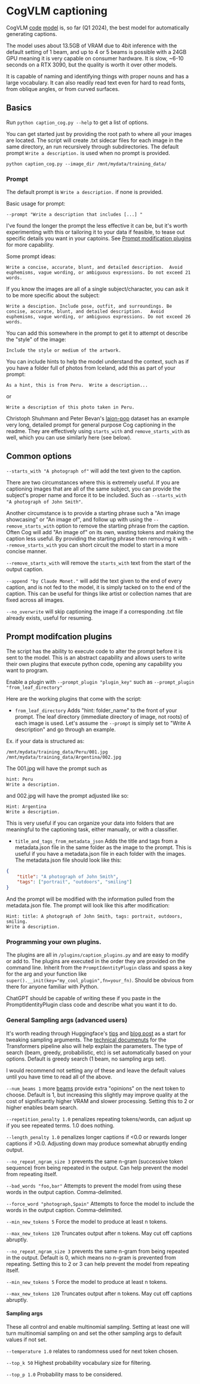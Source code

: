 # CogVLM captioning

CogVLM [code](https://github.com/THUDM/CogVLM) [model](https://huggingface.co/THUDM/cogvlm-chat-hf) is, so far (Q1 2024), the best model for automatically generating captions. 

The model uses about 13.5GB of VRAM due to 4bit inference with the default setting of 1 beam, and up to 4 or 5 beams is possible with a 24GB GPU meaning it is very capable on consumer hardware.  It is slow, ~6-10 seconds on a RTX 3090, but the quality is worth it over other models. 

It is capable of naming and identifying things with proper nouns and has a large vocabulary. It can also readily read text even for hard to read fonts, from oblique angles, or from curved surfaces.

## Basics

Run `python caption_cog.py --help` to get a list of options.

You can get started just by providing the root path to where all your images are located.  The script will create .txt sidecar files for each image in the same directory, an run recursively through subdirectories.  The default prompt `Write a description.` is used when no prompt is provided.

`python caption_cog.py --image_dir /mnt/mydata/training_data/`

### Prompt

The default prompt is `Write a description.` if none is provided.

Basic usage for prompt:

`--prompt "Write a description that includes [...] "` 

I've found the longer the prompt the less effective it can be, but it's worth experimenting with this or tailoring it to your data if feasible, to tease out specific details you want in your captoins.  See [Prompt modification plugins](#prompt-modifcation-plugins) for more capability.

Some prompt ideas:

`Write a concise, accurate, blunt, and detailed description.  Avoid euphemisms, vague wording, or ambiguous expressions. Do not exceed 21 words.`

If you know the images are all of a single subject/character, you can ask it to be more specific about the subject:

`Write a desciption. Include pose, outfit, and surroundings. Be concise, accurate, blunt, and detailed description.   Avoid euphemisms, vague wording, or ambiguous expressions. Do not exceed 26 words.`

You can add this somewhere in the prompt to get it to attempt ot describe the "style" of the image:

`Include the style or medium of the artwork.`

You can include hints to help the model understand the context, such as if you have a folder full of photos from Iceland, add this as part of your prompt:

`As a hint, this is from Peru.  Write a description...`

or

`Write a description of this photo taken in Peru.`

Christoph Shuhmann and Peter Bevan's [laion-pop](https://huggingface.co/datasets/laion/laion-pop) dataset has an example very long, detailed prompt for general purpose Cog captioning in the readme. They are effectively using `starts_with` and `remove_starts_with` as well, which you can use similarly here (see below).

## Common options

`--starts_with "A photograph of"` will add the text given to the caption.

There are two circumstances where this is extremely useful. If you are captioning images that are all of the same subject, you can provide the subject's proper name and force it to be included.  Such as `--starts_with "A photograph of John Smith"`.  

Another circumstance is to provide a starting phrase such a "An image showcasing" or "An image of", and follow up with using the `--remove_starts_with` option to remove the starting phrase from the caption.  Often Cog will add "An image of" on its own, wasting tokens and making the caption less useful.  By providing the starting phrase then removing it with `--remove_starts_with` you can short circuit the model to start in a more concise manner.

`--remove_starts_with` will remove the `starts_with` text from the start of the output caption.

`--append "by Claude Monet."` will add the text given to the end of every caption, and is not fed to the model, it is simply tacked on to the end of the caption.  This can be useful for things like artist or collection names that are fixed across all images.

`--no_overwrite` will skip captioning the image if a corresponding .txt file already exists, useful for resuming.

## Prompt modifcation plugins 

The script has the ability to execute code to alter the prompt before it is sent to the model.  This is an abstract capability and allows users to write their own plugins that execute python code, opening any capability you want to program. 

Enable a plugin with `--prompt_plugin "plugin_key"` such as `--prompt_plugin "from_leaf_directory"`

Here are the working plugins that come with the script:

* `from_leaf_directory` Adds "hint: folder_name" to the front of your prompt. The leaf directory (immediate directory of image, not roots) of each image is used.  Let's assume the `--prompt` is simply set to "Write A description" and go through an example. 

Ex. if your data is structured as:
```
/mnt/mydata/training_data/Peru/001.jpg
/mnt/mydata/training_data/Argentina/002.jpg
```
The 001.jpg will have the prompt such as 
```
hint: Peru  
Write a description.
```
and 002.jpg will have the prompt adjusted like so:
```
Hint: Argentina  
Write a description.
```
This is very useful if you can organize your data into folders that are meaningful to the captioning task, either manually, or with a classifier. 

* `title_and_tags_from_metadata_json` Adds the title and tags from a metadata.json file in the same folder as the image to the prompt.  This is useful if you have a metadata.json file in each folder with the images.  The metadata.json file should look like this:
```json
{
    "title": "A photograph of John Smith",
    "tags": ["portrait", "outdoors", "smiling"]
}
```
And the prompt will be modified with the information pulled from the metadata.json file.  The prompt will look like this after modification:
```
Hint: title: A photograph of John Smith, tags: portrait, outdoors, smiling. 
Write a description.
```

### Programming your own plugins.

The plugins are all in `/plugins/caption_plugins.py` and are easy to modify or add to.  The plugins are executed in the order they are provided on the command line. Inherit from the `PromptIdentityPlugin` class and spass a key for the arg and your function like `super().__init(key="my_cool_plugin",fn=your_fn)`.  Should be obvious from there for anyone familiar with Python.  

ChatGPT should be capable of writing these if you paste in the PromptIdentityPlugin class code and describe what you want it to do.

### General Sampling args (advanced users)

It's worth reading through Huggingface's [tips](https://huggingface.co/docs/transformers/generation_strategies) and [blog post](https://huggingface.co/blog/how-to-generate) as a start for tweaking sampling arguments. The [technical documenuts](https://huggingface.co/docs/transformers/v4.24.0/en/main_classes/text_generation) for the Transformers pipeline also will help explain the parameters.  The type of search (beam, greedy, probabilistic, etc) is set automatically based on your options. Default is greedy search (1 beam, no sampling args set).

I would recommend not setting any of these and leave the default values until you have time to read all of the above. 

`--num_beams 1` more [beams](https://en.wikipedia.org/wiki/Beam_search) provide extra "opinions" on the next token to choose.   Default is 1, but increasing this slightly may improve quality at the cost of significantly higher VRAM and slower processing.  Setting this to 2 or higher enables beam search.

`--repetition_penalty 1.0` penalizes repeating tokens/words, can adjust up if you see repeated terms. 1.0 does nothing.

`--length_penalty 1.0` penalizes longer captions if <0.0 or rewards longer captions if >0.0.  Adjusting down may produce somewhat abruptly ending output.

`--no_repeat_ngram_size 3` prevents the same n-gram (successive token sequence) from being repeated in the output.  Can help prevent the model from repeating itself.

`--bad_words "foo,bar"` Attempts to prevent the model from using these words in the output caption. Comma-delimited.

`--force_word "photograph,Spain"` Attempts to force the model to include the words in the output caption. Comma-delimited.

`--min_new_tokens 5` Force the model to produce at least n tokens.

`--max_new_tokens 120` Truncates output after n tokens. May cut off captions abruptly.

`--no_repeat_ngram_size 3` prevents the same n-gram from being repeated in the output.  Default is 0, which means no n-gram is prevented from repeating.  Setting this to 2 or 3 can help prevent the model from repeating itself. 

`--min_new_tokens 5` Force the model to produce at least n tokens.

`--max_new_tokens 120` Truncates output after n tokens. May cut off captions abruptly.

#### Sampling args

These all control and enable multinomial sampling.  Setting at least one will turn multinomial sampling on and set the other sampling args to default values if not set. 

`--temperature 1.0` relates to randomness used for next token chosen.  

`--top_k 50` Highest probability vocabulary size for filtering.

`--top_p 1.0` Probability mass to be considered.